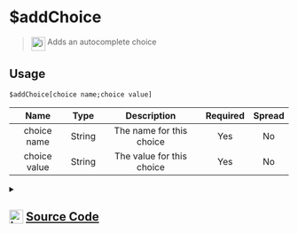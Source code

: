 # $addChoice
> <img align="top" src="https://upload.wikimedia.org/wikipedia/commons/thumb/e/e4/Infobox_info_icon.svg/160px-Infobox_info_icon.svg.png?20150409153300" alt="image" width="25" height="auto"> Adds an autocomplete choice
## Usage
```
$addChoice[choice name;choice value]
```
| Name | Type | Description | Required | Spread
| :---: | :---: | :---: | :---: | :---: |
choice name | String | The name for this choice | Yes | No
choice value | String | The value for this choice | Yes | No
<details>
<summary>
    
## <img align="top" src="https://cdn4.iconfinder.com/data/icons/iconsimple-logotypes/512/github-512.png" alt="image" width="25" height="auto">  [Source Code](https://github.com/tryforge/ForgeScript-V2/blob/main/src/native/addChoice.ts)
    
</summary>
    
```ts
import { ArgType, NativeFunction, Return } from "../structures"

export default new NativeFunction({
    name: "$addChoice",
    version: "1.0.6",
    description: "Adds an autocomplete choice",
    unwrap: true,
    brackets: true,
    args: [
        {
            name: "choice name",
            description: "The name for this choice",
            rest: false,
            required: true,
            type: ArgType.String,
        },
        {
            name: "choice value",
            description: "The value for this choice",
            rest: false,
            required: true,
            type: ArgType.String,
        },
    ],
    execute(ctx, [name, value]) {
        ctx.container.choices.push({
            name,
            value,
        })

        return Return.success()
    },
})

```
    
</details>